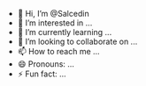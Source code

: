 - 👋 Hi, I’m @Salcedin
- 👀 I’m interested in ...
- 🌱 I’m currently learning ...
- 💞️ I’m looking to collaborate on ...
- 📫 How to reach me ...
- 😄 Pronouns: ...
- ⚡ Fun fact: ...

<!---
Salcedin/Salcedin is a ✨ special ✨ repository because its `README.md` (this file) appears on your GitHub profile.
You can click the Preview link to take a look at your changes.
--->
